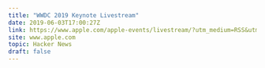 ```yaml
---
title: "WWDC 2019 Keynote Livestream"
date: 2019-06-03T17:00:27Z
link: https://www.apple.com/apple-events/livestream/?utm_medium=RSS&utm_source=hune&xyz=
site: www.apple.com
topic: Hacker News
draft: false
---
```

